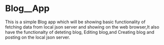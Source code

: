 # Blog__App
This is a simple Blog app which will be showing basic functionality of fetching data from local json server and showing on the web browser,It also have the functionalty of deteting blog,
Editing blog,and Creating blog and posting on the local json server.
